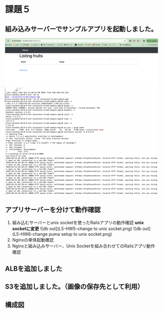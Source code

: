 # 課題５
## 組み込みサーバーでサンプルアプリを起動しました。
![db out](L5-HW1.png)
![db out](L5-HW3.png)
## アプリサーバーを分けて動作確認
1. 組み込むサーバーとunix socketを使ったRailsアプリの動作確認
**unix socketに変更**
![db out](L5-HW5-change to unix socket.png)
![db out](L5-HW6-change puma setup to unix socket.png)
3. Nginxの単体起動確認
4. Nginxと組み込みサーバー、Unix Socketを組み合わせてのRailsアプリ動作確認

## ALBを追加しました
## S3を追加しました。（画像の保存先として利用）
## 構成図
